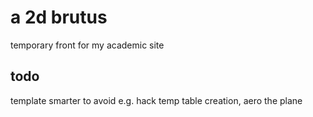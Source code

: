 # a 2d brutus

temporary front for my academic site

## todo

template smarter to avoid e.g. hack temp table creation, aero the plane

